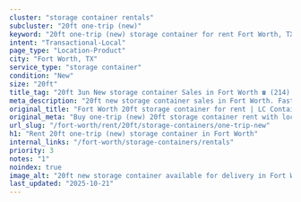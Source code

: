 ```yaml
---
cluster: "storage container rentals"
subcluster: "20ft one-trip (new)"
keyword: "20ft one-trip (new) storage container for rent Fort Worth, TX"
intent: "Transactional-Local"
page_type: "Location-Product"
city: "Fort Worth, TX"
service_type: "storage container"
condition: "New"
size: "20ft"
title_tag: "20ft 3un New storage container Sales in Fort Worth ☎ (214) 524-4168 | LC Container"
meta_description: "20ft new storage container sales in Fort Worth. Fast delivery, competitive pricing. Serving storage containers area. Quote ID: IMG. Call (214) 524-4168 for your free quote today."
original_title: "Fort Worth 20ft storage container for rent | LC Container"
original_meta: "Buy one-trip (new) 20ft storage container rent with local delivery in Fort Worth, TX. LC Container — local Since 2003. Request a fast quote today."
url_slug: "/fort-worth/rent/20ft/storage-containers/one-trip-new"
h1: "Rent 20ft one-trip (new) storage container in Fort Worth"
internal_links: "/fort-worth/storage-containers/rentals"
priority: 3
notes: "1"
noindex: true
image_alt: "20ft new storage container available for delivery in Fort Worth"
last_updated: "2025-10-21"
---
```


<!-- TODO: Add unique city/inventory copy, images, and internal links here. -->
